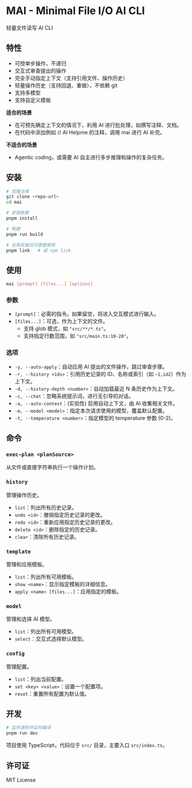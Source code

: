 # MAI - Minimal File I/O AI CLI

轻量文件读写 AI CLI

## 特性

- 可控单步操作，不递归
- 交互式审查提出的操作
- 完全手动指定上下文（支持引用文件、操作历史）
- 轻量操作历史（支持回退、重做），不依赖 git
- 支持多模型
- 支持自定义模板

**适合的场景**

- 在可预先确定上下文的情况下，利用 AI 进行批处理，如撰写注释、文档。
- 在代码中添加例如 // AI Helpme 的注释，调用 mai 进行 AI 补完。

**不适合的场景**

- Agentic coding，或需要 AI 自主进行多步推理和操作的复杂任务。

## 安装

```bash
# 克隆仓库
git clone <repo-url>
cd mai

# 安装依赖
pnpm install

# 构建
pnpm run build

# 全局安装后可直接使用
pnpm link   # 或 npm link
```

## 使用

```bash
mai [prompt] [files...] [options]
```

### 参数

- `[prompt]`：必需的指令。如果留空，将进入交互模式进行输入。
- `[files...]`：可选，作为上下文的文件。
  - 支持 glob 模式，如 `"src/**/*.ts"`。
  - 支持指定行数范围，如 `"src/main.ts:10-20"`。

### 选项

- `-y, --auto-apply`：自动应用 AI 提出的文件操作，跳过审查步骤。
- `-r, --history <ids>`：引用历史记录的 ID、名称或索引（如 `~1,id2`）作为上下文。
- `-d, --history-depth <number>`：自动加载最近 N 条历史作为上下文。
- `-c, --chat`：忽略系统提示词，进行无引导的对话。
- `-a, --auto-context`：(实验性) 启用自动上下文，由 AI 收集相关文件。
- `-m, --model <model>`：指定本次请求使用的模型，覆盖默认配置。
- `-t, --temperature <number>`：指定模型的 temperature 参数 (0-2)。

## 命令

### `exec-plan <planSource>`

从文件或直接字符串执行一个操作计划。

### `history`

管理操作历史。

- `list`：列出所有历史记录。
- `undo <id>`：撤销指定历史记录的更改。
- `redo <id>`：重新应用指定历史记录的更改。
- `delete <id>`：删除指定的历史记录。
- `clear`：清除所有历史记录。

### `template`

管理和应用模板。

- `list`：列出所有可用模板。
- `show <name>`：显示指定模板的详细信息。
- `apply <name> [files...]`：应用指定的模板。

### `model`

管理和选择 AI 模型。

- `list`：列出所有可用模型。
- `select`：交互式选择默认模型。

### `config`

管理配置。

- `list`：列出当前配置。
- `set <key> <value>`：设置一个配置项。
- `reset`：重置所有配置为默认值。

## 开发

```bash
# 监听源码并实时编译
pnpm run dev
```

项目使用 TypeScript，代码位于 `src/` 目录，主要入口 `src/index.ts`。

## 许可证

MIT License
